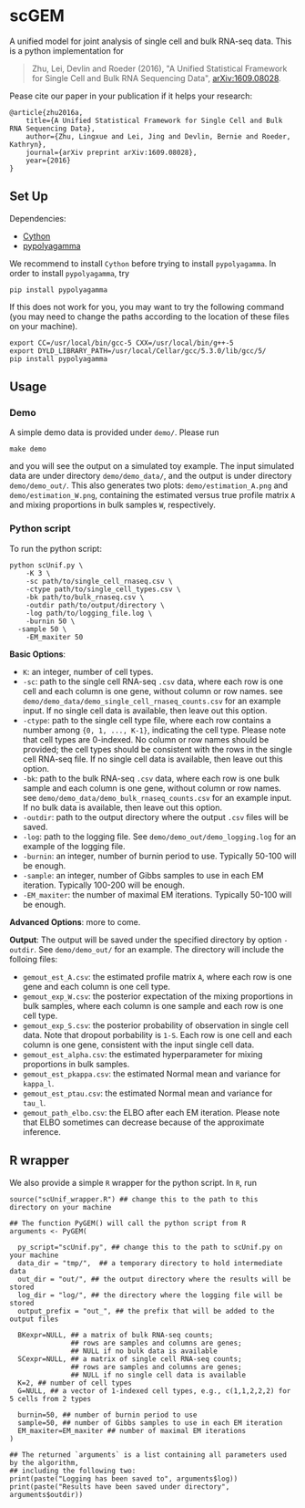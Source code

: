 # scGEM
A unified model for joint analysis of single cell and bulk RNA-seq data.
This is a python implementation for
> Zhu, Lei, Devlin and Roeder (2016), "A Unified Statistical Framework for Single Cell and Bulk RNA Sequencing Data", 
[arXiv:1609.08028](https://arxiv.org/abs/1609.08028).

Pease cite our paper in your publication if it helps your research:
```
@article{zhu2016a,
    title={A Unified Statistical Framework for Single Cell and Bulk RNA Sequencing Data},
    author={Zhu, Lingxue and Lei, Jing and Devlin, Bernie and Roeder, Kathryn},
    journal={arXiv preprint arXiv:1609.08028},
    year={2016}
}
```

## Set Up
Dependencies:
* [Cython](http://cython.org/)
* [pypolyagamma](https://github.com/slinderman/pypolyagamma)

We recommend to install `Cython` before trying to install `pypolyagamma`. In order to install `pypolyagamma`, try
```
pip install pypolyagamma
```
If this does not work for you, you may want to try the following command 
(you may need to change the paths according to the location of these files on your machine).
```
export CC=/usr/local/bin/gcc-5 CXX=/usr/local/bin/g++-5
export DYLD_LIBRARY_PATH=/usr/local/Cellar/gcc/5.3.0/lib/gcc/5/
pip install pypolyagamma
```

## Usage
### Demo
A simple demo data is provided under `demo/`. Please run
```
make demo
```
and you will see the output on a simulated toy example. The input simulated data are under directory `demo/demo_data/`, 
and the output is under directory `demo/demo_out/`. 
This also generates two plots: `demo/estimation_A.png` and `demo/estimation_W.png`, 
containing the estimated versus true profile matrix `A` and mixing proportions in bulk samples `W`, respectively.

### Python script

To run the python script:
```
python scUnif.py \
	-K 3 \
	-sc path/to/single_cell_rnaseq.csv \
	-ctype path/to/single_cell_types.csv \
	-bk path/to/bulk_rnaseq.csv \
	-outdir path/to/output/directory \
	-log path/to/logging_file.log \
	-burnin 50 \
  -sample 50 \
	-EM_maxiter 50
```

**Basic Options**:
* `K`: an integer, number of cell types.
* `-sc`: path to the single cell RNA-seq `.csv` data, where each row is one cell and each column is one gene, without column or row names.
see `demo/demo_data/demo_single_cell_rnaseq_counts.csv` for an example input. 
If no single cell data is available, then leave out this option.
* `-ctype`: path to the single cell type file, where each row contains a number among `{0, 1, ..., K-1}`, indicating the cell type. 
Please note that cell types are 0-indexed. 
No column or row names should be provided; the cell types should be consistent with the rows in the single cell RNA-seq file. 
If no single cell data is available, then leave out this option.
* `-bk`: path to the bulk RNA-seq `.csv` data, where each row is one bulk sample and each column is one gene, without column or row names.
see `demo/demo_data/demo_bulk_rnaseq_counts.csv` for an example input.
If no bulk data is available, then leave out this option.
* `-outdir`: path to the output directory where the output `.csv` files will be saved. 
* `-log`: path to the logging file. See `demo/demo_out/demo_logging.log` for an example of the logging file.
* `-burnin`: an integer, number of burnin period to use. Typically 50-100 will be enough.
* `-sample`: an integer, number of Gibbs samples to use in each EM iteration. Typically 100-200 will be enough.
* `-EM_maxiter`: the number of maximal EM iterations. Typically 50-100 will be enough.


**Advanced Options**:
more to come.

**Output**:
The output will be saved under the specified directory by option `-outdir`. See `demo/demo_out/` for an example. 
The directory will include the folloing files:
* `gemout_est_A.csv`: the estimated profile matrix `A`, where each row is one gene and each column is one cell type.
* `gemout_exp_W.csv`: the posterior expectation of the mixing proportions in bulk samples, 
where each column is one sample and each row is one cell type.
* `gemout_exp_S.csv`: the posterior probability of observation in single cell data. Note that dropout porbability is `1-S`. 
Each row is one cell and each column is one gene, consistent with the input single cell data.
* `gemout_est_alpha.csv`: the estimated hyperparameter for mixing proportions in bulk samples.
* `gemout_est_pkappa.csv`: the estimated Normal mean and variance for `kappa_l`.
* `gemout_est_ptau.csv`: the estimated Normal mean and variance for `tau_l`.
* `gemout_path_elbo.csv`: the ELBO after each EM iteration. Please note that ELBO sometimes can decrease because of the approximate inference.



## R wrapper
We also provide a simple `R` wrapper for the python script. In `R`, run

```{r}
source("scUnif_wrapper.R") ## change this to the path to this directory on your machine

## The function PyGEM() will call the python script from R
arguments <- PyGEM(

  py_script="scUnif.py", ## change this to the path to scUnif.py on your machine 
  data_dir = "tmp/",  ## a temporary directory to hold intermediate data
  out_dir = "out/", ## the output directory where the results will be stored 
  log_dir = "log/", ## the directory where the logging file will be stored 
  output_prefix = "out_", ## the prefix that will be added to the output files

  BKexpr=NULL, ## a matrix of bulk RNA-seq counts; 
               ## rows are samples and columns are genes; 
               ## NULL if no bulk data is available
  SCexpr=NULL, ## a matrix of single cell RNA-seq counts; 
               ## rows are samples and columns are genes; 
               ## NULL if no single cell data is available
  K=2, ## number of cell types 
  G=NULL, ## a vector of 1-indexed cell types, e.g., c(1,1,2,2,2) for 5 cells from 2 types

  burnin=50, ## number of burnin period to use
  sample=50, ## number of Gibbs samples to use in each EM iteration
  EM_maxiter=EM_maxiter ## number of maximal EM iterations
)

## The returned `arguments` is a list containing all parameters used by the algorithm, 
## including the following two:
print(paste("Logging has been saved to", arguments$log))
print(paste("Results have been saved under directory", arguments$outdir))
```




